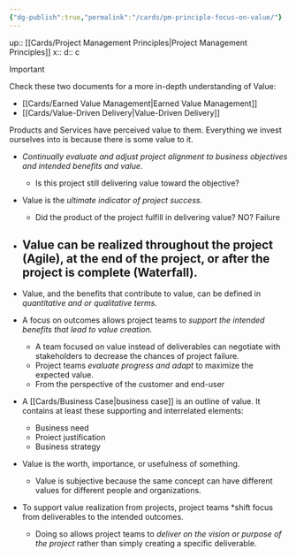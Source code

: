```yaml
---
{"dg-publish":true,"permalink":"/cards/pm-principle-focus-on-value/"}
---
```


up:: [[Cards/Project Management Principles\|Project Management Principles]]
x:: 
d:: c

> [!important]
> Check these two documents for a more in-depth understanding of Value:
> - [[Cards/Earned Value Management\|Earned Value Management]]
> - [[Cards/Value-Driven Delivery\|Value-Driven Delivery]]

Products and Services have perceived value to them. Everything we invest ourselves into is because there is some value to it. 

- *Continually evaluate and adjust project alignment to business objectives and intended benefits and value*.
	- Is this project still delivering value toward the objective?

- Value is the *ultimate indicator of project success.*
	- Did the product of the project fulfill in delivering value? NO? Failure

- Value can be realized throughout the project (Agile), at the end of the project, or after the project is complete (Waterfall).
	- 
- Value, and the benefits that contribute to value, can be defined in *quantitative and or qualitative terms.*

- A focus on outcomes allows project teams to *support the intended benefits that lead to value creation.*
	- A team focused on value instead of deliverables can negotiate with stakeholders to decrease the chances of project failure.
	- Project teams *evaluate progress and adapt* to maximize the expected value.
	- From the perspective of the customer and end-user 

- A [[Cards/Business Case\|business case]] is an outline of value. It contains at least these supporting and interrelated elements:
	- ﻿﻿Business need
	- ﻿﻿Proiect justification
	- ﻿﻿Business strategy

- Value is the worth, importance, or usefulness of something. 
	- Value is subjective because the same concept can have different values for different people and organizations.

- To support value realization from projects, project teams *shift focus from deliverables to the intended outcomes. 
	- Doing so allows project teams to *deliver on the vision or purpose of the project* rather than simply creating a specific deliverable.

